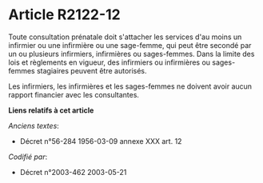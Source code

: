 # Article R2122-12

Toute consultation prénatale doit s'attacher les services d'au moins un infirmier ou une infirmière ou une sage-femme, qui
peut être secondé par un ou plusieurs infirmiers, infirmières ou sages-femmes. Dans la limite des lois et règlements en
vigueur, des infirmiers ou infirmières ou sages-femmes stagiaires peuvent être autorisés.

Les infirmiers, les infirmières et les sages-femmes ne doivent avoir aucun rapport financier avec les consultantes.

**Liens relatifs à cet article**

_Anciens textes_:

  - Décret n°56-284 1956-03-09 annexe XXX art. 12

_Codifié par_:

  - Décret n°2003-462 2003-05-21
